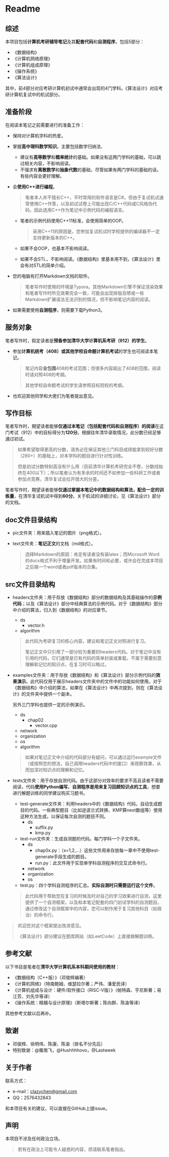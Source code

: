 # Readme

## 综述

本项目包括**计算机考研辅导笔记**及其**配套代码**和**自测程序**。包括5部分：

* 《数据结构》
* 《计算机网络原理》
* 《计算机组成原理》
* 《操作系统》
* 《算法设计》

其中，前4部分对应考研计算机初试中通常会出现的4门学科。《算法设计》对应考研计算机复试中的机试部分。

## 准备阶段

在阅读本笔记之前需要进行的准备工作：

* 保持对计算机学科的热爱。

* 掌握**高中理科数学知识**。主要包括数学归纳法、

  * 建议有**高等数学**和**概率统计**的基础。如果没有这两门学科的基础，可以跳过相关内容，不影响阅读。
  * 不强求有**离散数学**和**抽象代数**的基础，尽管如果有两门学科的基础的话，有些内容会更好理解。
  
* 会**使用C++进行编程**。

  > 笔者本人并不擅长C++，平时常用的软件语言是C#。但由于复试机试通常使用C++作答，以及初试试卷上可能出现C/C++代码或C风格伪代码，因此选用C++作为笔记中示例代码的编程语言。
  
  * 笔者的示例代码使用C++11标准，会使用简单的OOP。
  
    > 采用C++11的原因是，您参加复试机试时学校提供的编译器不一定支持更新版本的C++。
  
  * 如果不会OOP，也基本不影响阅读。
  * 如果不会STL，不影响阅读。《数据结构》里基本用不到，《算法设计》里会有对STL的简单介绍。
  
* 您的电脑有打开Markdown文档的软件。

  > 笔者写作时使用的环境是Typora。其他Markdown引擎不保证渲染效果和笔者写作时所见效果完全一致，可能会出现排版丑陋或一些Markdown扩展语法无法识别的情况，但不影响笔记内容的阅读。
  
* 如果需要使用**自测程序**，则需要下载Python3。

## 服务对象

笔者写作时，假定读者是**预备参加清华大学计算机系考研（912）的学生**。

* 参加**计算机统考（408）**或**其他学校自命题计算机考试**的学生也可阅读本笔记。

  > 笔记内容**全包围**408的考试范围；但很多内容超出了408的范围，阅读时请对照408的考纲。
  >
  > 其他学校自命题考试的学生请参照目标院校的考纲。
* 也欢迎其他同学和大佬们为笔者提出意见。

## 写作目标

笔者写作时，期望读者能够**仅通过本笔记（包括配套代码和自测程序）的阅读**在这门考试（912）中的目标得分为**120分**。根据往年清华录取情况，此分数已经足够通过初试。

> 如果希望取得更高的分数，请务必在保证其他三门科目成绩能拿到较好分数（280+）的基础上，对本学科的题目进行针对性训练。
>
> 但是初试分数特别高没有什么用（目前清华计算机考研完全不卷，分数线始终在400以下）；所以笔者认为有多余的时间还不如参加一些科研工作或者参加点竞赛，清华复试会拉开很大的分差。

笔者写作时，期望读者能够**仅通过掌握本笔记中的数据结构和算法，配合一定的训练量**，在清华复试机试中得到**60分**。关于机试的详细讨论，见《算法设计》部分的文档。

## doc文件目录结构

* pic文件夹：用来插入笔记的图片（png格式）。
* text文件夹：**笔记正文**的文档（md格式）。

  > 选择Markdown的原因：肯定有读者没有装latex；而Microsoft Word的docx格式不利于增量开发。如果有时间和必要，或许会在完成本项目之后搞一个word或者pdf版本的合集。

## src文件目录结构

* headers文件夹：用于存放《数据结构》部分的数据结构及其基础操作的**示例代码**；以及《算法设计》部分中经典算法的示例代码。对于《数据结构》部分中介绍的算法，归入到《数据结构》的对应章节。

  * ds
    * vector.h
  * algorithm

  > 此代码为考研复习的核心内容，建议和笔记正文对照进行复习。
  >
  > 笔记正文中只引用了一部分较为重要的headers代码。对于笔记中没有引用的代码，它们通常是已有代码的简单封装或重载，不属于需要刻意理解和记忆的知识点，在复习时可以略过。
* examples文件夹：用于存放《数据结构》和《算法设计》部分示例代码的**效果演示**。此代码仅用于展示headers文件夹中的文件中的功能如何使用。对于《数据结构》中介绍的算法，如果在《算法设计》中再次提到，则在《算法设计》的文件夹中提供一个副本。

  另外三门学科也提供一定的示例演示。

  * ds
    * chap02
      * vector.cpp
  * network
  * organization
  * os
  * algorithm

  > 如果对笔记正文中介绍的代码部分有疑问，可以通过运行example文件（或按照您的想法，自己调用headers代码中的接口）来观察效果，从而加深对知识点的理解和记忆。
* tests文件夹：用于存放自测代码。由于这部分对效率的要求不高且读者不需要阅读，代码**使用Python编写**。**自测程序是用来复习回顾知识点的工具**，想要进行解题训练的同学建议购买习题书。

  * test-generate文件夹：利用headers中的《数据结构》代码，自动生成题目的代码。一些典型题目（比如逆波兰式转换、KMP算next数组等）使用这种方法生成，以保证每次自测的题目不同。
    * ds
      * suffix.py
      * kmp.py
  * test-run文件夹：生成自测题的代码。每门学科一个子文件夹。
    * ds
      * chap0x.py：（x=1,2,...）这些文件用来存放每一章中不使用test-generate手段生成的题目。
      * run.py：此文件用于实现单学科自测程序的交互式命令行。
    * network
    * organization
    * os
  * test.py：四个学科自测程序的汇总。**实际自测时只需要运行这个文件**。

  > 此代码用于帮助您在复习的时候及时对自己的学习效果进行自测，这里提供了一个自测框架，以及和本笔记配套的四门初试学科的自测题目。通过修改这个自测框架中的内容，您可以制作用于复习其他科目（如政治）的命令行。

> 欢迎您对这个框架提出改进意见。
>
> 《算法设计》部分建议在题库网站（如LeetCode）上直接做解题训练。

## 参考文献

以下书目是笔者在**清华大学计算机系本科期间使用的教材**：

* 《数据结构（C++版）》（邓俊辉编著）
* 《计算机网络》（特南鲍姆、维瑟拉尔著；严伟、潘爱民译）
* 《计算机组成与设计：硬件/软件接口（RISC-V版）》（帕特森、亨尼斯著；易江芳、刘先华等译）
* 《操作系统：精髓与设计原理》（斯塔尔斯著；陈向群、陈渝等译）

其他参考文献以后再补。

## 致谢

* 邓俊辉、徐明伟、陈康、陈渝（排名不分先后）
* 特别致谢：@雁南飞，@Hushhhhovo，@Lastweek

## 关于作者

联系方式：

* e-mail：clazychen@gmail.com
* QQ：2576432843

和本项目有关的建议，可以直接在GitHub上提issue。

## 声明

本项目不涉及任何政治立场。

> 若有在政治上可能令人疑惑的内容，烦请联系笔者指出。
